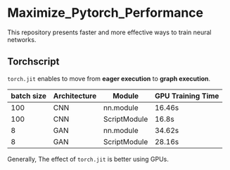 # Maximize_Pytorch_Performance
This repository presents faster and more effective ways to train neural networks.

## Torchscript
```torch.jit``` enables to move from **eager execution** to **graph execution**.

|batch size| Architecture |Module | GPU Training Time | 
|----------|--------------|-------|-----|
|100| CNN | nn.module  | 16.46s  |
|100| CNN | ScriptModule  | 16.8s  |
|8| GAN | nn.module  | 34.62s  |
|8| GAN | ScriptModule  | 28.16s  |

Generally, The effect of ```torch.jit``` is better using GPUs.
